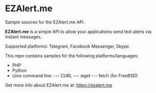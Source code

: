 # EZAlert.me
Sample sources for the EZAlert.me API.

**EZAlert.me** is a simple API to allow your applications send text alerts via instant messages.

Supported platforms: Telegram, Facebook Messenger, Skype.

This repo contains samples for the following platforms/languages:

- PHP
- Python
- Unix command line:
--- CURL
--- wget
--- fetch (for FreeBSD)

Get more info about EZAlert.me at: https://ezalert.me


